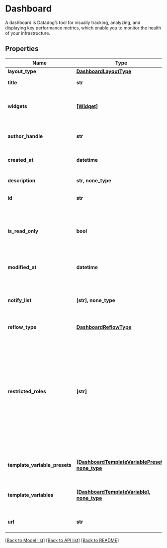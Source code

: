 # Dashboard

A dashboard is Datadog’s tool for visually tracking, analyzing, and displaying key performance metrics, which enable you to monitor the health of your infrastructure.

## Properties
Name | Type | Description | Notes
------------ | ------------- | ------------- | -------------
**layout_type** | [**DashboardLayoutType**](DashboardLayoutType.md) |  | 
**title** | **str** | Title of the dashboard. | 
**widgets** | [**[Widget]**](Widget.md) | List of widgets to display on the dashboard. | 
**author_handle** | **str** | Identifier of the dashboard author. | [optional] [readonly] 
**created_at** | **datetime** | Creation date of the dashboard. | [optional] [readonly] 
**description** | **str, none_type** | Description of the dashboard. | [optional] 
**id** | **str** | ID of the dashboard. | [optional] [readonly] 
**is_read_only** | **bool** | Whether this dashboard is read-only. If True, only the author and admins can make changes to it. | [optional]  if omitted the server will use the default value of False
**modified_at** | **datetime** | Modification date of the dashboard. | [optional] [readonly] 
**notify_list** | **[str], none_type** | List of handles of users to notify when changes are made to this dashboard. | [optional] 
**reflow_type** | [**DashboardReflowType**](DashboardReflowType.md) |  | [optional] 
**restricted_roles** | **[str]** | A list of role identifiers. Only the author and users associated with at least one of these roles can edit this dashboard. Overrides the &#x60;is_read_only&#x60; property if both are present. **This feature is currently in beta.** | [optional] 
**template_variable_presets** | [**[DashboardTemplateVariablePreset], none_type**](DashboardTemplateVariablePreset.md) | Array of template variables saved views. | [optional] 
**template_variables** | [**[DashboardTemplateVariable], none_type**](DashboardTemplateVariable.md) | List of template variables for this dashboard. | [optional] 
**url** | **str** | The URL of the dashboard. | [optional] [readonly] 

[[Back to Model list]](README.md#documentation-for-models) [[Back to API list]](README.md#documentation-for-api-endpoints) [[Back to README]](README.md)



